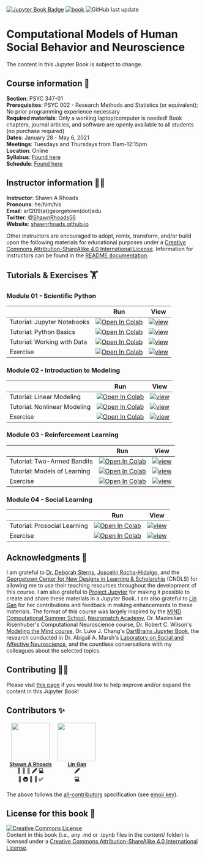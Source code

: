 <a target="_blank" rel="noopener noreferrer" href="https://shawnrhoads.github.io/gu-psyc-347">![Jupyter Book Badge](https://jupyterbook.org/badge.svg)</a> <a target="_blank" rel="noopener noreferrer" href="https://github.com/shawnrhoads/gu-psyc-347/actions/workflows/deploy-book.yml">![book](https://github.com/shawnrhoads/gu-psyc-347/actions/workflows/deploy-book.yml/badge.svg)</a> ![GitHub last update](https://img.shields.io/github/last-commit/shawnrhoads/gu-psyc-347?color=blue&label=last%20update)

# Computational Models of Human Social Behavior and Neuroscience
The content in this Jupyter Book is subject to change. 

## Course information 📝
**Section**: PSYC 347-01</br>
**Prerequisites**: PSYC 002 - Research Methods and Statistics (or equivalent); No prior programming experience necessary</br>
**Required materials**: Only a working laptop/computer is needed! Book chapters, journal articles, and software are openly available to all students (no purchase required)</br>
**Dates**: January 28 - May 6, 2021</br>
**Meetings**: Tuesdays and Thursdays from 11am-12:15pm</br>
**Location**: Online</br>
**Syllabus**: <a target="_blank" rel="noopener noreferrer" href="https://shawnrhoads.github.io/gu-psyc-347/module-00-00_Syllabus.html">Found here</a></br>
**Schedule**: <a target="_blank" rel="noopener noreferrer" href="https://shawnrhoads.github.io/gu-psyc-347/module-00-01_Course-Schedule.html">Found here</a>

## Instructor information 👨‍🏫
**Instructor**: Shawn A Rhoads<br>
**Pronouns**: he/him/his<br>
**Email**: sr1209(at)georgetown(dot)edu<br>
**Twitter**: <a target="_blank" rel="noopener noreferrer" href="https://twitter.com/ShawnRhoads56">@ShawnRhoads56</a><br>
**Website**: <a target="_blank" rel="noopener noreferrer" href="https://shawnrhoads.github.io">shawnrhoads.github.io</a></br>

Other instructors are encouraged to adopt, remix, transform, and/or build upon the following materials for educational purposes under a <a rel="license" target="_blank" rel="noopener noreferrer" href="http://creativecommons.org/licenses/by-sa/4.0/">Creative Commons Attribution-ShareAlike 4.0 International License</a>. Information for instructors can be found in the <a target="_blank" rel="noopener noreferrer" href="https://github.com/shawnrhoads/gu-psyc-347">README documentation</a>.

## Tutorials & Exercises 🏋️

### Module 01 - Scientific Python

|   |  Run  |  View  |
| - | :---: | :----: |
| Tutorial: Jupyter Notebooks | <a target="_blank" rel="noopener noreferrer" href="https://colab.research.google.com/github/shawnrhoads/gu-psyc-347/blob/master/docs/module-01-00_Jupyter-Notebooks-Colab.ipynb">![Open In Colab](https://colab.research.google.com/assets/colab-badge.svg)</a> | <a target="_blank" rel="noopener noreferrer" href="https://shawnrhoads.github.io/gu-psyc-347/module-01-00_Jupyter-Notebooks.html">![view](https://jupyterbook.org/badge.svg)</a> |
| Tutorial: Python Basics | <a target="_blank" rel="noopener noreferrer" href="https://colab.research.google.com/github/shawnrhoads/gu-psyc-347/blob/master/docs/module-01-01_Intro-to-Python.ipynb">![Open In Colab](https://colab.research.google.com/assets/colab-badge.svg)</a> | <a target="_blank" rel="noopener noreferrer" href="https://shawnrhoads.github.io/gu-psyc-347/module-01-01_Intro-to-Python.html">![view](https://jupyterbook.org/badge.svg)</a> |
| Tutorial: Working with Data | <a target="_blank" rel="noopener noreferrer" href="https://colab.research.google.com/github/shawnrhoads/gu-psyc-347/blob/master/docs/module-01-02_Working-with-Data.ipynb">![Open In Colab](https://colab.research.google.com/assets/colab-badge.svg)</a> | <a target="_blank" rel="noopener noreferrer" href="https://shawnrhoads.github.io/gu-psyc-347/module-01-02_Working-with-Data.html">![view](https://jupyterbook.org/badge.svg)</a> |
| Exercise | <a target="_blank" rel="noopener noreferrer" href="https://colab.research.google.com/github/shawnrhoads/gu-psyc-347/blob/master/docs/module-01-03_Python-Exercises.ipynb">![Open In Colab](https://colab.research.google.com/assets/colab-badge.svg)</a> | <a target="_blank" rel="noopener noreferrer" href="https://shawnrhoads.github.io/gu-psyc-347/module-01-03_Python-Exercises.html">![view](https://jupyterbook.org/badge.svg)</a> |

### Module 02 - Introduction to Modeling

|   |  Run  |  View  |
| - | :---: | :----: |
| Tutorial: Linear Modeling | <a target="_blank" rel="noopener noreferrer" href="https://colab.research.google.com/github/shawnrhoads/gu-psyc-347/blob/master/docs/module-02-00_Linear-Modeling.ipynb">![Open In Colab](https://colab.research.google.com/assets/colab-badge.svg)</a> | <a target="_blank" rel="noopener noreferrer" href="https://shawnrhoads.github.io/gu-psyc-347/module-02-00_Linear-Modeling.html">![view](https://jupyterbook.org/badge.svg)</a> |
| Tutorial: Nonlinear Modeling | <a target="_blank" rel="noopener noreferrer" href="https://colab.research.google.com/github/shawnrhoads/gu-psyc-347/blob/master/docs/module-02-01_Nonlinear-Modeling.ipynb">![Open In Colab](https://colab.research.google.com/assets/colab-badge.svg)</a> | <a target="_blank" rel="noopener noreferrer" href="https://shawnrhoads.github.io/gu-psyc-347/module-02-01_Nonlinear-Modeling.html">![view](https://jupyterbook.org/badge.svg)</a> |
| Exercise | <a target="_blank" rel="noopener noreferrer" href="https://colab.research.google.com/github/shawnrhoads/gu-psyc-347/blob/master/docs/module-02-02_Modeling-Exercises.ipynb">![Open In Colab](https://colab.research.google.com/assets/colab-badge.svg)</a> | <a target="_blank" rel="noopener noreferrer" href="https://shawnrhoads.github.io/gu-psyc-347/module-02-02_Modeling-Exercises.html">![view](https://jupyterbook.org/badge.svg)</a> |

### Module 03 - Reinforcement Learning

|   |  Run  |  View  |
| - | :---: | :----: |
| Tutorial: Two-Armed Bandits | <a target="_blank" rel="noopener noreferrer" href="https://colab.research.google.com/github/shawnrhoads/gu-psyc-347/blob/master/docs/module-03-00_Two-Armed-Bandit.ipynb">![Open In Colab](https://colab.research.google.com/assets/colab-badge.svg)</a> | <a target="_blank" rel="noopener noreferrer" href="https://shawnrhoads.github.io/gu-psyc-347/module-03-00_Two-Armed-Bandit.html">![view](https://jupyterbook.org/badge.svg)</a> |
| Tutorial: Models of Learning | <a target="_blank" rel="noopener noreferrer" href="https://colab.research.google.com/github/shawnrhoads/gu-psyc-347/blob/master/docs/module-03-01_Models-of-Learning.ipynb">![Open In Colab](https://colab.research.google.com/assets/colab-badge.svg)</a> | <a target="_blank" rel="noopener noreferrer" href="https://shawnrhoads.github.io/gu-psyc-347/module-03-01_Models-of-Learning.html">![view](https://jupyterbook.org/badge.svg)</a> |
| Exercise | <a target="_blank" rel="noopener noreferrer" href="https://colab.research.google.com/github/shawnrhoads/gu-psyc-347/blob/master/docs/module-03-02_RL-Exercises.ipynb">![Open In Colab](https://colab.research.google.com/assets/colab-badge.svg)</a> | <a target="_blank" rel="noopener noreferrer" href="https://shawnrhoads.github.io/gu-psyc-347/module-03-02_RL-Exercises.html">![view](https://jupyterbook.org/badge.svg)</a> |

### Module 04 - Social Learning

|   |  Run  |  View  |
| - | :---: | :----: |
| Tutorial: Prosocial Learning | <a target="_blank" rel="noopener noreferrer" href="https://colab.research.google.com/github/shawnrhoads/gu-psyc-347/blob/master/docs/module-04-00_Social-Learning.ipynb">![Open In Colab](https://colab.research.google.com/assets/colab-badge.svg)</a> | <a target="_blank" rel="noopener noreferrer" href="https://shawnrhoads.github.io/gu-psyc-347/module-04-00_Social-Learning.html">![view](https://jupyterbook.org/badge.svg)</a> |
| Exercise | <a target="_blank" rel="noopener noreferrer" href="https://colab.research.google.com/github/shawnrhoads/gu-psyc-347/blob/master/docs/module-04-01_Prosocial-RL-Exercises.ipynb">![Open In Colab](https://colab.research.google.com/assets/colab-badge.svg)</a> | <a target="_blank" rel="noopener noreferrer" href="https://shawnrhoads.github.io/gu-psyc-347/module-04-01_Prosocial-RL-Exercises.html">![view](https://jupyterbook.org/badge.svg)</a> |

## Acknowledgments 🙏
I am grateful to <a target="_blank" rel="noopener noreferrer" href="https://deborahstearns.blogspot.com/">Dr. Deborah Sterns</a>, <a target="_blank" rel="noopener noreferrer" href="https://www.joscelinrocha.com/">Joscelin Rocha-Hidalgo</a>, and the <a target="_blank" rel="noopener noreferrer" href="https://cndls.georgetown.edu/">Georgetown Center for New Designs in Learning & Scholarship</a> (CNDLS) for allowing me to use their teaching resources throughout the development of this course. I am also grateful to <a target="_blank" rel="noopener noreferrer" href="https://jupyter.org/">Project Jupyter</a> for making it possible to create and share these materials in a Jupyter Book. I am also grateful to <a target="_blank" rel="noopener noreferrer" href="https://github.com/gllg4009">Lin Gan</a> for her contributions and feedback in making enhancements to these materials. The format of this course was largely inspired by the <a target="_blank" rel="noopener noreferrer" href="https://mindsummerschool.org/">MIND Computational Summer School</a>, <a target="_blank" rel="noopener noreferrer" href="https://academy.neuromatch.io/">Neuromatch Academy</a>, Dr. Maximilian Risenhuber's Computational Neuroscience course, Dr. Robert C. Wilson's <a target="_blank" rel="noopener noreferrer" href="http://u.arizona.edu/~bob/web_NSCS344/">Modeling the Mind course</a>, Dr. Luke J. Chang's <a target="_blank" rel="noopener noreferrer" href="https://dartbrains.org">DartBrains Jupyter Book</a>, the research conducted in Dr. Abigail A. Marsh's <a target="_blank" rel="noopener noreferrer" href="https://aamarsh.wordpress.com/lab/">Laboratory on Social and Affective Neuroscience</a>, and the countless conversations with my colleagues about the selected topics.

## Contributing 🙋‍♀️
Please visit <a target="_blank" rel="noopener noreferrer" href="https://shawnrhoads.github.io/gu-psyc-347/module-00-06_Contributing.html">this page</a> if you would like to help improve and/or expand the content in this Jupyter Book!

## Contributors ✨

<table role="table" style="margin: 0px auto;">
    <thead role="rowgroup">
        <tr role="row">
            <td align="center" role="columnheader"><a target="_blank" rel="noopener noreferrer" href="https://shawnrhoads.github.io/"><img src="https://avatars3.githubusercontent.com/u/24925845" width="100px;" alt=""/></a><br /><sub><a target="_blank" rel="noopener noreferrer" href="https://github.com/shawnrhoads/gu-psyc-347/commits?author=shawnrhoads"><b>Shawn A Rhoads</b></a><br/><b title="Design">🎨</a> <b title="Data">🔣</a> <b title="Documentation">📖</a> <b title="Content">🖋</a> <b title="Code">💻</a><br><b title="Ideas">🤔</a> <b title="Infrastructure">🚇</a> <b title="Maintenance">🚧</a> <b title="Reviewer">👀</a> <b title="Tutorials">✅</a></sub></td>
            <td align="center" role="columnheader"><a target="_blank" rel="noopener noreferrer" href="https://github.com/gllg4009"><img src="https://avatars3.githubusercontent.com/u/63081264" width="100px;" alt=""/></a><br /><sub><a target="_blank" rel="noopener noreferrer" href="https://github.com/shawnrhoads/gu-psyc-347/commits?author=gllg4009"><b>Lin Gan</b></a><br/><b title="Content">🖋</a><br><b title="Code">💻</a></sub></td>
        </tr>
        </thead>
</table>

The above follows the <a target="blank" rel="noopener noreferrer" href="https://github.com/all-contributors/all-contributors">all-contributors</a> specification (see <a target="_blank" rel="noopener noreferrer" href="https://allcontributors.org/docs/en/emoji-key">emoji key</a>).

## License for this book 🎫
<a rel="license" target="_blank" rel="noopener noreferrer" href="http://creativecommons.org/licenses/by-sa/4.0/"><img alt="Creative Commons License" style="border-width:0" src="https://i.creativecommons.org/l/by-sa/4.0/88x31.png" /></a><br />
Content in this book (i.e., any .md or .ipynb files in the content/ folder) is licensed under a <a rel="license" target="_blank" rel="noopener noreferrer" href="http://creativecommons.org/licenses/by-sa/4.0/">Creative Commons Attribution-ShareAlike 4.0 International License</a>.